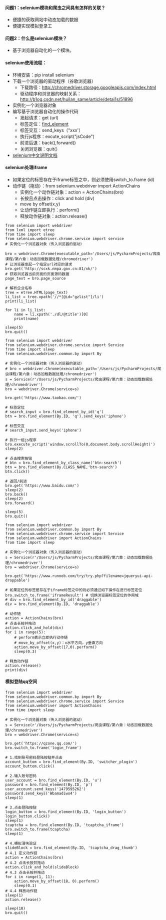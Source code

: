 #### 问题1：selenium模块和爬虫之间具有怎样的关联？
* 便捷的获取网站中动态加载的数据
* 便捷实现模拟登录工
#### 问题2：什么是selenium模块？
* 基于浏览器自动化的一个模块。

#### selenium使用流程：
* 环境安装：pip install selenium
* 下载一个浏览器的驱动程序（谷歌浏览器）
    * 下载路径：http://chromedriver.storage.googleapis.com/index.html
    * 驱动程序和浏览器的映射关系：http://b1og.csdn.net/huilan_same/article/detai1s/51896
* 实例化一个浏览器对象
* 编写基于浏览器自动化的操作代码
    * 发起请求：get (url)
    * 标签定位：[find_element](https://selenium-python-zh.readthedocs.io/en/latest/locating-elements.html)
    * 标签交互：send_keys（“xxx'）
    * 执行js程序：excute_script("jsCode")
    * 前进后退：back(),forward()
    * 关闭浏览器：quit(）
* [selenium中文说明文档](https://selenium-python-zh.readthedocs.io/en/latest/index.html)

#### selenium处理iframe
* 如果定位的标签存在于iframe标签之中，则必须使用switch_to.frame (id)
* 动作链（拖动）：from selenium.webdriver import ActionChains
   * 实例化一个动作链对象：action = ActionChains(bro)
   * 长按且点击操作：click and hold (div)
   * move by offset(x,y)
   * 让动作链立即执行：perform()
   * 释放动作链对象：action.release()


```
from selenium import webdriver
from lxml import etree
from time import sleep
from selenium.webdriver.chrome.service import service
# 实例化一个浏览器对象（传入浏览器的驱动）

bro = webdriver.Chrome(executable_path='/Users/js/PycharmProjects/爬虫课程/第六章：动态加载数据处理/chromedriver')
# 让浏览器发起一个指定url对应的请求
bro.get('http://scxk.nmpa.gov.cn:81/xk/')
# 获取浏览器当前页面的页面源码数据
page_text = bro.page_source

# 解析企业名称
tree = etree.HTML(page_text)
li_list = tree.xpath('//*[@id="gzlist"]/li')
print(li_list)

for li in li_list:
    name = li.xpath('./dl/@title')[0]
    print(name)

sleep(5)
bro.quit()
```


```
from selenium import webdriver
from selenium.webdriver.chrome.service import Service
from time import sleep
from selenium.webdriver.common.by import By

# 实例化一个浏览器对象（传入浏览器的驱动）
# bro = webdriver.Chrome(executable_path='/Users/js/PycharmProjects/爬虫课程/第六章：动态加载数据处理/chromedriver')
s = Service(r'/Users/js/PycharmProjects/爬虫课程/第六章：动态加载数据处理/chromedriver')
bro = webdriver.Chrome(service=s)

bro.get('https://www.taobao.com/')

# 标签定位
# search_input = bro.find_element_by_id('q')
btn = bro.find_element(By.ID, 'q').send_keys('iphone')

# 标签交互
# search_input.send_keys('iphone')

# 执行一组js程序
bro.execute_script('window.scrollTo(0,document.body.scrollHeight)')
sleep(2)

# 点击搜索按钮
# btn = bro.find_element_by_class_name('btn-search')
btn = bro.find_element(By.CLASS_NAME,'btn-search')
btn.click()

# 返回/前进
bro.get('https://www.baidu.com/')
sleep(2)
bro.back()
sleep(2)
bro.forward()

sleep(5)
bro.quit()
```

```
from selenium import webdriver
from selenium.webdriver.common.by import By
from selenium.webdriver.chrome.service import Service
from selenium.webdriver import ActionChains
from time import sleep

# 实例化一个浏览器对象（传入浏览器的驱动）
s = Service(r'/Users/js/PycharmProjects/爬虫课程/第六章：动态加载数据处理/chromedriver')
bro = webdriver.Chrome(service=s)

bro.get('https://www.runoob.com/try/try.php?filename=jqueryui-api-droppable')

# 如果定位的标签是存在于iframe标签之中的则必须通过如下操作在进行标签定位
bro.switch_to.frame('iframeResult') # 切换浏览器标签定位的作用域
# div = bro.find_element_by_id('draggable')
div = bro.find_element(By.ID, 'draggable')

# 动作链
action = ActionChains(bro)
# 点击长按并拖动
action.click_and_hold(div)
for i in range(5):
    # perform表示立即执行动作链
    # move_by_offset(x,y)：x水平方向，y垂直方向
    action.move_by_offset(17,0).perform()
    sleep(0.3)

# 释放动作链
action.release()
print(div)
```
#### 模拟登陆qq空间
```
from selenium import webdriver
from selenium.webdriver.common.by import By
from selenium.webdriver.chrome.service import Service
from selenium.webdriver import ActionChains
from time import sleep

# 实例化一个浏览器对象（传入浏览器的驱动）
s = Service(r'/Users/js/PycharmProjects/爬虫课程/第六章：动态加载数据处理/chromedriver')
bro = webdriver.Chrome(service=s)

bro.get('https://qzone.qq.com/')
bro.switch_to.frame('login_frame')

# 1.找到账号密码登陆按钮并点击
account_buttom = bro.find_element(By.ID, 'switcher_plogin')
account_buttom.click()

# 2.输入账号密码
user_account = bro.find_element(By.ID, 'u')
password = bro.find_element(By.ID, 'p')
user_account.send_keys('1479595262')
password.send_keys('Wbamadiwo4')
sleep(1)

# 3.点击登陆按钮
login_button = bro.find_element(By.ID, 'login_button')
login_button.click()
sleep(1)
tcaptcha = bro.find_element(By.ID, 'tcaptcha_iframe')
bro.switch_to.frame(tcaptcha)
sleep(1)

# 4.模拟滑块验证
slideBlock = bro.find_element(By.ID, 'tcaptcha_drag_thumb')
# 4.1 定义动作链
action = ActionChains(bro)
# 4.2 点击长按并拖动
action.click_and_hold(slideBlock)
# 4.3 点击长按并拖动
for i in range(1, 11):
    action.move_by_offset(18, 0).perform()
    sleep(0.1)
# 4.4 释放动作链
sleep(1)
action.release()

sleep(10)
bro.quit()
```
